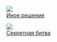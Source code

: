 ![](/books/sf_history/Андрей%20Семенов/Иное%20решение.jpg)  
[Иное решение](/books/sf_history/Андрей%20Семенов/Иное%20решение)

![](/books/sf_history/Андрей%20Семенов/Секретная%20битва.jpg)  
[Секретная битва](/books/sf_history/Андрей%20Семенов/Секретная%20битва)
